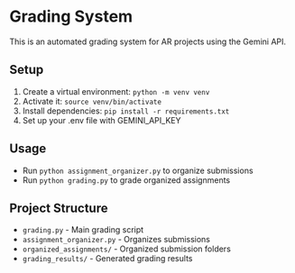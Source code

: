 # Grading System

This is an automated grading system for AR projects using the Gemini API.

## Setup
1. Create a virtual environment: `python -m venv venv`
2. Activate it: `source venv/bin/activate`
3. Install dependencies: `pip install -r requirements.txt`
4. Set up your .env file with GEMINI_API_KEY

## Usage
- Run `python assignment_organizer.py` to organize submissions
- Run `python grading.py` to grade organized assignments

## Project Structure
- `grading.py` - Main grading script
- `assignment_organizer.py` - Organizes submissions
- `organized_assignments/` - Organized submission folders
- `grading_results/` - Generated grading results

